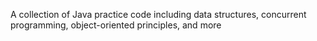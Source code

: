 A collection of Java practice code including data structures, concurrent programming, object-oriented principles, and more
